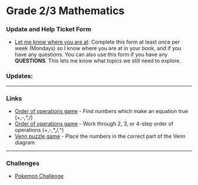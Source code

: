 # Grade 2/3 Mathematics
### Update and Help Ticket Form
* <a href="https://docs.google.com/forms/d/e/1FAIpQLScCaogDOW_QN1MFshvHBbaWJLXRU8HKbaBbwUjAazVnYKBI0Q/viewform?usp=sf_link"> Let me know where you are at</a>: Complete this form at least once per week (Mondays) so I know where you are at in your book, and if you have any questions. You can also use this form if you have any **QUESTIONS**. This lets me know what topics we still need to explore. 

### Updates:


---

### Links
* <a href="https://www.mathplayground.com/order_of_operations.html"> Order of operations game</a> - Find numbers which make an equation true (+,-,*,/) 
* <a href="https://www.mathplayground.com/pemdas_exhibit.html"> Order of operations game</a> - Work through 2, 3, or 4-step order of operations (+,-,*,/,^)
* <a href="https://www.mathplayground.com/venn_puzzle.html"> Venn puzzle game</a> - Place the numbers in the correct part of the Venn diagram


---

### Challenges
* <a href="https://MerrickMath.github.io/MerrickMath.github.io-PokemonChallenge/"> Pokemon Challenge</a> 
